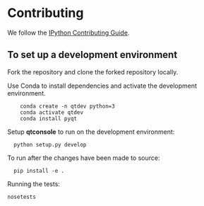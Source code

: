 # Contributing

We follow the [IPython Contributing Guide](https://github.com/ipython/ipython/blob/master/CONTRIBUTING.md).

## To set up a development environment

Fork the repository and clone the forked repository locally.

Use Conda to install dependencies and activate the development environment.

```
    conda create -n qtdev python=3
    conda activate qtdev
    conda install pyqt
```
Setup **qtconsole** to run on the development environment:

```
  python setup.py develop
```

To run after the changes have been made to source:
```
  pip install -e .
```

Running the tests:

```
nosetests
```
